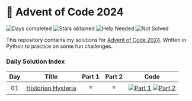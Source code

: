 # 🎄 Advent of Code 2024

![Days completed](https://img.shields.io/badge/Days%20Completed-1-green)
![Stars obtained](https://img.shields.io/badge/Stars%20Obtained%20⭐-2-yellow)
![Help Needed](https://img.shields.io/badge/Help%20Needed%20➕-0-purple)
![Not Solved](https://img.shields.io/badge/Not%20Solved%20❌-0-red)

This repository contains my solutions for [Advent of Code 2024](https://adventofcode.com/2024/about).
Written in Python to practice on some fun challenges.

### Daily Solution Index

| Day |            Title            | Part 1 | Part 2 |                             Code                              |
|:---:|:---------------------------:|:------:|:------:|:-------------------------------------------------------------:|
| 01  | [Historian Hysteria][day01] |   ⭐    |   ⭐    | [![Part 1][part1]](aoc-1-1.py) [![Part 2][part2]](aoc-1-1.py) |

[day01]: https://adventofcode.com/2024/day/1

[part1]: https://img.shields.io/badge/Part_1-2d618c?style=for-the-badge&logo=Python&logoColor=ffd343

[part2]: https://img.shields.io/badge/Part_2-2d618c?style=for-the-badge&logo=Python&logoColor=ffd343